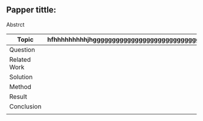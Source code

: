 ## Papper tittle: 

Abstrct







| **Topic**    | **hfhhhhhhhhhjhgggggggggggggggggggggggggggggggggggggggggggggggggg** |
|--------------|---------------------------------------------------------------------|
| Question                                                                           |
| Related Work |                                                                     |
| Solution     |                                                                     |
| Method       |                                                                     |
| Result       |                                                                     |
| Conclusion   |                                                                     |
|              |                                                                     |
